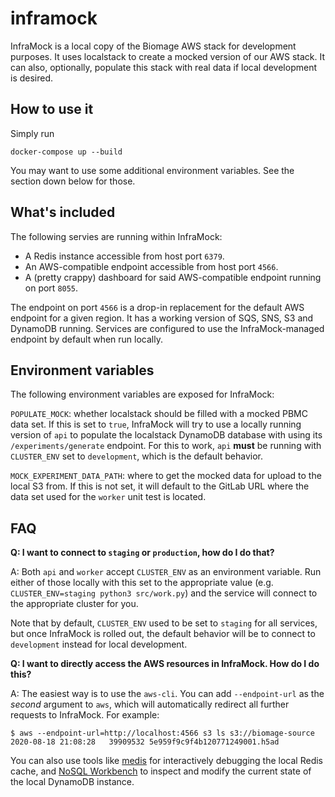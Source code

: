 inframock
=========

InfraMock is a local copy of the Biomage AWS stack for development purposes. It uses localstack to
create a mocked version of our AWS stack. It can also, optionally, populate this stack with real data
if local development is desired.

How to use it
-------------

Simply run

    docker-compose up --build

You may want to use some additional environment variables. See the section down below for those.

What's included
---------------
The following servies are running within InfraMock:

* A Redis instance accessible from host port `6379`.
* An AWS-compatible endpoint accessible from host port `4566`.
* A (pretty crappy) dashboard for said AWS-compatible endpoint running on port `8055`.

The endpoint on port `4566` is a drop-in replacement for the default AWS endpoint for a given
region. It has a working version of SQS, SNS, S3 and DynamoDB running. Services are configured
to use the InfraMock-managed endpoint by default when run locally.

Environment variables
---------------------

The following environment variables are exposed for InfraMock:

`POPULATE_MOCK`: whether localstack should be filled with a mocked PBMC data set. If this is
set to `true`, InfraMock will try to use a locally running version of `api` to populate the
localstack DynamoDB database with using its `/experiments/generate` endpoint. For this to work,
`api` **must** be running with `CLUSTER_ENV` set to `development`, which is the default behavior.

`MOCK_EXPERIMENT_DATA_PATH`: where to get the mocked data for upload to the local S3 from. If
this is not set, it will default to the GitLab URL where the data set used for the `worker` unit
test is located.

FAQ
---

**Q: I want to connect to `staging` or `production`, how do I do that?**

A: Both `api` and `worker` accept `CLUSTER_ENV` as an environment variable. Run either of those locally
with this set to the appropriate value (e.g. `CLUSTER_ENV=staging python3 src/work.py`) and the service
will connect to the appropriate cluster for you.

Note that by default, `CLUSTER_ENV` used to be set to `staging` for all services, but once InfraMock is
rolled out, the default behavior will be to connect to `development` instead for local development.

**Q: I want to directly access the AWS resources in InfraMock. How do I do this?**

A: The easiest way is to use the `aws-cli`. You can add `--endpoint-url` as the *second* argument to
`aws`, which will automatically redirect all further requests to InfraMock. For example:

    $ aws --endpoint-url=http://localhost:4566 s3 ls s3://biomage-source
    2020-08-18 21:08:28   39909532 5e959f9c9f4b120771249001.h5ad

You can also use tools like [medis](https://github.com/luin/medis) for interactively debugging the local
Redis cache, and [NoSQL Workbench](https://docs.aws.amazon.com/amazondynamodb/latest/developerguide/workbench.html)
to inspect and modify the current state of the local DynamoDB instance.
